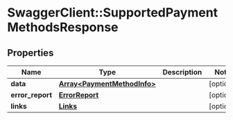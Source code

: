 # SwaggerClient::SupportedPaymentMethodsResponse

## Properties
Name | Type | Description | Notes
------------ | ------------- | ------------- | -------------
**data** | [**Array&lt;PaymentMethodInfo&gt;**](PaymentMethodInfo.md) |  | [optional] 
**error_report** | [**ErrorReport**](ErrorReport.md) |  | [optional] 
**links** | [**Links**](Links.md) |  | [optional] 

